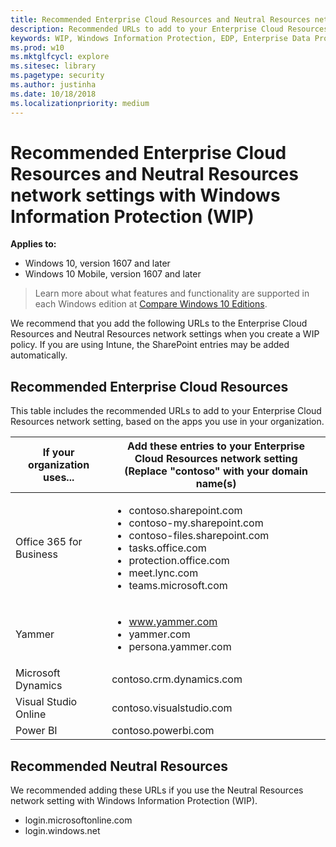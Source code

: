 ```yaml
---
title: Recommended Enterprise Cloud Resources and Neutral Resources network settings with Windows Information Protection (WIP) (Windows 10)
description: Recommended URLs to add to your Enterprise Cloud Resources and Neutral Resources network settings, when used with Windows Information Protection (WIP).
keywords: WIP, Windows Information Protection, EDP, Enterprise Data Protection, WIP and Neutral Resources, WIP and Enterprise Cloud Resources
ms.prod: w10
ms.mktglfcycl: explore
ms.sitesec: library
ms.pagetype: security
ms.author: justinha
ms.date: 10/18/2018
ms.localizationpriority: medium
---
```


# Recommended Enterprise Cloud Resources and Neutral Resources network settings with Windows Information Protection (WIP)

**Applies to:**

- Windows 10, version 1607 and later
- Windows 10 Mobile, version 1607 and later

>Learn more about what features and functionality are supported in each Windows edition at [Compare Windows 10 Editions](https://www.microsoft.com/WindowsForBusiness/Compare).

We recommend that you add the following URLs to the Enterprise Cloud Resources and Neutral Resources network settings when you create a WIP policy. If you are using Intune, the SharePoint entries may be added automatically. 

## Recommended Enterprise Cloud Resources
This table includes the recommended URLs to add to your Enterprise Cloud Resources network setting, based on the apps you use in your organization.

|If your organization uses... |Add these entries to your Enterprise Cloud Resources network setting<br>(Replace "contoso" with your domain name(s)|
|-----------------------------|---------------------------------------------------------------------|
|Office 365 for Business |<ul><li>contoso.sharepoint.com</li><li>contoso-my.sharepoint.com</li><li>contoso-files.sharepoint.com</li><li>tasks.office.com</li><li>protection.office.com</li><li>meet.lync.com</li><li>teams.microsoft.com</li></ul> |
|Yammer |<ul><li>www.yammer.com</li><li>yammer.com</li><li>persona.yammer.com</li></ul> |
|Microsoft Dynamics |contoso.crm.dynamics.com |
|Visual Studio Online |contoso.visualstudio.com |
|Power BI |contoso.powerbi.com |

## Recommended Neutral Resources
We recommended adding these URLs if you use the Neutral Resources network setting with Windows Information Protection (WIP).
<ul>
    <li>login.microsoftonline.com</li>
    <li>login.windows.net</li>
</ul>